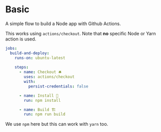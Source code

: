 # Basic

A simple flow to build a Node app with Github Actions.

This works using `actions/checkout`. Note that **no** specific Node or Yarn action is used.

```yaml
jobs:
  build-and-deploy:
    runs-on: ubuntu-latest
    
    steps:
      - name: Checkout 🛎️
        uses: actions/checkout
        with:
          persist-credentials: false

      - name: Install 🔧
        run: npm install

      - name: Build 🏗️
        run: npm run build
```

We use `npm` here but this can work with `yarn` too.
